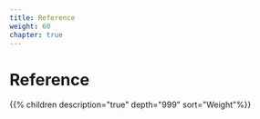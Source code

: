 ```yaml
---
title: Reference
weight: 60
chapter: true
---
```


# Reference

{{% children description="true" depth="999" sort="Weight"%}}
